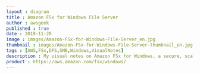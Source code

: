 ```yaml
---
layout : diagram
title : Amazon FSx for Windows File Server
author : awsgeek
published : true
date : 2019-11-20
image : images/Amazon-FSx-for-Windows-File-Server_en.jpg
thumbnail : images/Amazon-FSx-for-Windows-File-Server-thumbnail_en.jpg
tags : [AWS,FSx,DFS,SMB,Windows,VisualNotes]
description : My visual notes on Amazon FSx for Windows, a secure, scalable cloud file system for your Windows workloads.
product : https://aws.amazon.com/fsx/windows/
---
```

